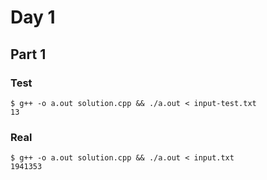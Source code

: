 
# Day 1

## Part 1

### Test

```
$ g++ -o a.out solution.cpp && ./a.out < input-test.txt 
13
```

### Real

```
$ g++ -o a.out solution.cpp && ./a.out < input.txt     
1941353
```
